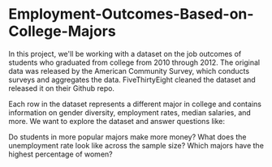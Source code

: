 # Employment-Outcomes-Based-on-College-Majors
In this project, we'll be working with a dataset on the job outcomes of students who graduated from college from 2010 through 2012. The original data was released by the American Community Survey, which conducts surveys and aggregates the data. FiveThirtyEight cleaned the dataset and released it on their Github repo.

Each row in the dataset represents a different major in college and contains information on gender diversity, employment rates, median salaries, and more.
We want to explore the dataset and answer questions like:

Do students in more popular majors make more money?
What does the unemployment rate look like across the sample size?
Which majors have the highest percentage of women?
